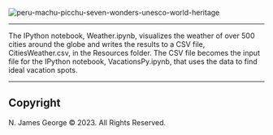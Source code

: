 ![peru-machu-picchu-seven-wonders-unesco-world-heritage](https://github.com/njgeorge000158/Weather-Visualization-for-Ideal-Vacations-from-APIs/assets/137228821/d81359d1-53d9-4a8c-b851-658e18fe9586)

----

The IPython notebook, Weather.ipynb, visualizes the weather of over 500 cities around the globe and writes the results to a CSV file, CitiesWeather.csv, in the Resources folder. The CSV file becomes the input file for the IPython notebook, VacationsPy.ipynb, that uses the data to find ideal vacation spots.

----

## Copyright

N. James George © 2023. All Rights Reserved.
